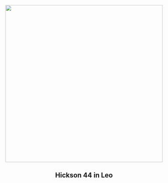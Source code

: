 
<p align="center"><img src="https://apod.nasa.gov/apod/image/2504/ARP316_1024.jpg" width="500" height="500"></p>
<h2 align="center"> Hickson 44 in Leo </h2>
